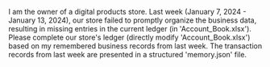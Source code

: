I am the owner of a digital products store. Last week (January 7, 2024 - January 13, 2024), our store failed to promptly organize the business data, resulting in missing entries in the current ledger (in 'Account_Book.xlsx'). Please complete our store's ledger (directly modify 'Account_Book.xlsx') based on my remembered business records from last week. The transaction records from last week are presented in a structured 'memory.json' file.
